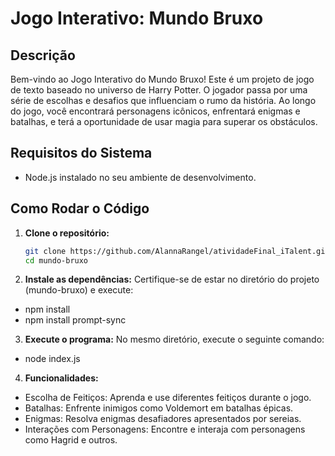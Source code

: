 # Jogo Interativo: Mundo Bruxo
## Descrição
Bem-vindo ao Jogo Interativo do Mundo Bruxo! Este é um projeto de jogo de texto baseado no universo de Harry Potter. O jogador passa por uma série de escolhas e desafios que influenciam o rumo da história. Ao longo do jogo, você encontrará personagens icônicos, enfrentará enigmas e batalhas, e terá a oportunidade de usar magia para superar os obstáculos.

## Requisitos do Sistema

- Node.js instalado no seu ambiente de desenvolvimento.

## Como Rodar o Código

1. **Clone o repositório:**

   ```bash
   git clone https://github.com/AlannaRangel/atividadeFinal_iTalent.git
   cd mundo-bruxo

2. **Instale as dependências:**
   Certifique-se de estar no diretório do projeto (mundo-bruxo) e execute:
  - npm install
  - npm install prompt-sync

3. **Execute o programa:**
   No mesmo diretório, execute o seguinte comando:
  - node index.js

4. **Funcionalidades:**
- Escolha de Feitiços: Aprenda e use diferentes feitiços durante o jogo.
- Batalhas: Enfrente inimigos como Voldemort em batalhas épicas.
- Enigmas: Resolva enigmas desafiadores apresentados por sereias.
- Interações com Personagens: Encontre e interaja com personagens como Hagrid e outros.
